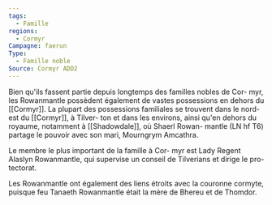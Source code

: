 ```yaml
---
tags:
  - Famille
regions:
  - Cormyr
Campagne: faerun
Type:
  - Famille noble
Source: Cormyr ADD2
---
```

Bien qu'ils fassent partie depuis longtemps des familles nobles de Cor- myr, les Rowanmantle possèdent également de vastes possessions en dehors du [[Cormyr]]. La plupart des possessions familiales se trouvent dans le nord-est du [[Cormyr]], à Tilver- ton et dans les environs, ainsi qu'en dehors du royaume, notamment à [[Shadowdale]], où Shaerl Rowan- mantle (LN hf T6) partage le pouvoir avec son mari, Mourngrym Amcathra.

Le membre le plus important de la famille à Cor- myr est Lady Regent Alaslyn Rowanmantle, qui supervise un conseil de Tilverians et dirige le pro- tectorat.

Les Rowanmantle ont également des liens étroits avec la couronne cormyte, puisque feu Tanaeth Rowanmantle était la mère de Bhereu et de Thomdor.